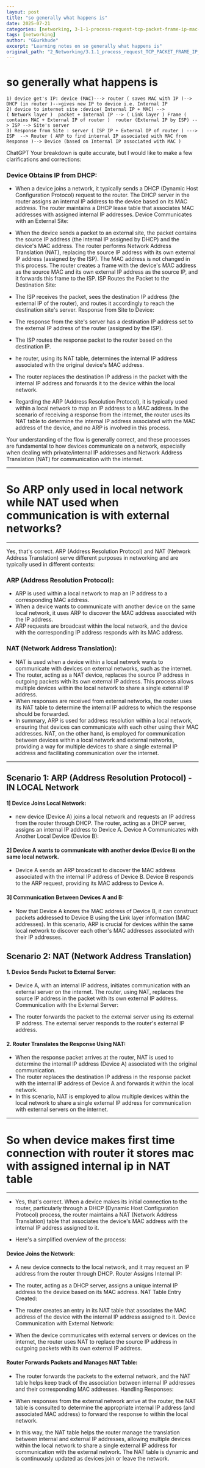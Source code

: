 ```yaml
---
layout: post
title: "so generally what happens is"
date: 2025-07-21
categories: [networking, 3-1-1-process-request-tcp-packet-frame-ip-mac-arp-nat-md]
tags: [networking]
author: "GGurkhude"
excerpt: "Learning notes on so generally what happens is"
original_path: "2_Networking/3.1.1_process_request_TCP_PACKET_FRAME_IP_MAC_ARP_NAT.md"
---
```


# so generally what happens is 
```text
1) device get's IP: device (MAC)---> router ( saves MAC with IP )--> 
DHCP (in router )-->gives new IP to device i.e. Internal IP
2) device to internet site :device( Internal IP + MAC) -->
( Network layer )  packet + Internal IP --> ( Link layer ) Frame ( contains MAC + External IP of router )  router (External IP by ISP) --> ISP --> Site's server
3) Response from Site : server ( ISP IP + External IP of router ) ---> ISP  --> Router ( ARP to find internal IP associated with MAC from Response )--> Device (based on Internal IP associated with MAC )
```
ChatGPT
Your breakdown is quite accurate, but I would like to make a few clarifications and corrections:

### Device Obtains IP from DHCP:

- When a device joins a network, it typically sends a DHCP (Dynamic Host Configuration Protocol) request to the router.
The DHCP server in the router assigns an internal IP address to the device based on its MAC address.
The router maintains a DHCP lease table that associates MAC addresses with assigned internal IP addresses.
Device Communicates with an External Site:

- When the device sends a packet to an external site, the packet contains the source IP address (the internal IP assigned by DHCP) and the device's MAC address.
The router performs Network Address Translation (NAT), replacing the source IP address with its own external IP address (assigned by the ISP). The MAC address is not changed in this process.
The router creates a frame with the device's MAC address as the source MAC and its own external IP address as the source IP, and it forwards this frame to the ISP.
ISP Routes the Packet to the Destination Site:

- The ISP receives the packet, sees the destination IP address (the external IP of the router), and routes it accordingly to reach the destination site's server.
Response from Site to Device:

- The response from the site's server has a destination IP address set to the external IP address of the router (assigned by the ISP).
- The ISP routes the response packet to the router based on the destination IP.
- he router, using its NAT table, determines the internal IP address associated with the original device's MAC address.
- The router replaces the destination IP address in the packet with the internal IP address and forwards it to the device within the local network.
- Regarding the ARP (Address Resolution Protocol), it is typically used within a local network to map an IP address to a MAC address. In the scenario of receiving a response from the internet, the router uses its NAT table to determine the internal IP address associated with the MAC address of the device, and no ARP is involved in this process.

Your understanding of the flow is generally correct, and these processes are fundamental to how devices communicate on a network, especially when dealing with private/internal IP addresses and Network Address Translation (NAT) for communication with the internet.

--------------
# So ARP only used in local network while NAT used when communication is with external networks?
-------------------

Yes, that's correct. ARP (Address Resolution Protocol) and NAT (Network Address Translation) serve different purposes in networking and are typically used in different contexts:

### ARP (Address Resolution Protocol):

- ARP is used within a local network to map an IP address to a corresponding MAC address.
- When a device wants to communicate with another device on the same local network, it uses ARP to discover the MAC address associated with the IP address.
- ARP requests are broadcast within the local network, and the device with the corresponding IP address responds with its MAC address.
### NAT (Network Address Translation):

- NAT is used when a device within a local network wants to communicate with devices on external networks, such as the internet.
- The router, acting as a NAT device, replaces the source IP address in outgoing packets with its own external IP address. This process allows multiple devices within the local network to share a single external IP address.
- When responses are received from external networks, the router uses its NAT table to determine the internal IP address to which the response should be forwarded.
- In summary, ARP is used for address resolution within a local network, ensuring that devices can communicate with each other using their MAC addresses. NAT, on the other hand, is employed for communication between devices within a local network and external networks, providing a way for multiple devices to share a single external IP address and facilitating communication over the internet.


-------------------
 
## Scenario 1: ARP (Address Resolution Protocol) - IN LOCAL Network

#### 1] Device Joins Local Network:

- new device (Device A) joins a local network and requests an IP address from the router through DHCP.
The router, acting as a DHCP server, assigns an internal IP address to Device A.
Device A Communicates with Another Local Device (Device B):

#### 2] Device A wants to communicate with another device (Device B) on the same local network.
- Device A sends an ARP broadcast to discover the MAC address associated with the internal IP address of Device B.
Device B responds to the ARP request, providing its MAC address to Device A.
#### 3] Communication Between Devices A and B:

- Now that Device A knows the MAC address of Device B, it can construct packets addressed to Device B using the Link layer information (MAC addresses).
In this scenario, ARP is crucial for devices within the same local network to discover each other's MAC addresses associated with their IP addresses.


## Scenario 2: NAT (Network Address Translation)

#### 1. Device Sends Packet to External Server:

- Device A, with an internal IP address, initiates communication with an external server on the internet.
The router, using NAT, replaces the source IP address in the packet with its own external IP address.
Communication with the External Server:

- The router forwards the packet to the external server using its external IP address.
The external server responds to the router's external IP address.
#### 2. Router Translates the Response Using NAT:

- When the response packet arrives at the router, NAT is used to determine the internal IP address (Device A) associated with the original communication.
- The router replaces the destination IP address in the response packet with the internal IP address of Device A and forwards it within the local network.
- In this scenario, NAT is employed to allow multiple devices within the local network to share a single external IP address for communication with external servers on the internet.


-------------------
# So when device makes first time connection with router it stores mac with assigned internal ip in NAT table
-------------------


- Yes, that's correct. When a device makes its initial connection to the router, particularly through a DHCP (Dynamic Host Configuration Protocol) process, the router maintains a NAT (Network Address Translation) table that associates the device's MAC address with the internal IP address assigned to it.

- Here's a simplified overview of the process:

#### Device Joins the Network:

- A new device connects to the local network, and it may request an IP address from the router through DHCP.
Router Assigns Internal IP:

- The router, acting as a DHCP server, assigns a unique internal IP address to the device based on its MAC address.
NAT Table Entry Created:

- The router creates an entry in its NAT table that associates the MAC address of the device with the internal IP address assigned to it.
Device Communication with External Network:

- When the device communicates with external servers or devices on the internet, the router uses NAT to replace the source IP address in outgoing packets with its own external IP address.
#### Router Forwards Packets and Manages NAT Table:

- The router forwards the packets to the external network, and the NAT table helps keep track of the association between internal IP addresses and their corresponding MAC addresses.
Handling Responses:

- When responses from the external network arrive at the router, the NAT table is consulted to determine the appropriate internal IP address (and associated MAC address) to forward the response to within the local network.
- In this way, the NAT table helps the router manage the translation between internal and external IP addresses, allowing multiple devices within the local network to share a single external IP address for communication with the external network. The NAT table is dynamic and is continuously updated as devices join or leave the network.
